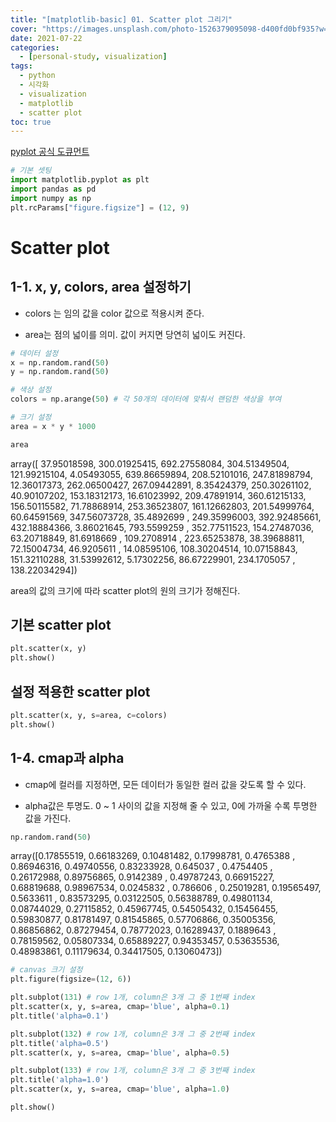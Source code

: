 ```yaml
---
title: "[matplotlib-basic] 01. Scatter plot 그리기"
cover: "https://images.unsplash.com/photo-1526379095098-d400fd0bf935?w=1920&h=1080&fit=crop"
date: 2021-07-22
categories:
  - [personal-study, visualization]
tags:
  - python
  - 시각화
  - visualization
  - matplotlib
  - scatter plot
toc: true
---
```


[pyplot 공식 도큐먼트](https://matplotlib.org/api/_as_gen/matplotlib.pyplot.plot.html#matplotlib.pyplot.plot)

```python
# 기본 셋팅
import matplotlib.pyplot as plt
import pandas as pd
import numpy as np
plt.rcParams["figure.figsize"] = (12, 9)
```

# Scatter plot

## 1-1. x, y, colors, area 설정하기

* colors 는 임의 값을 color 값으로 적용시켜 준다.

* area는 점의 넓이를 의미. 값이 커지면 당연히 넓이도 커진다.

```python
# 데이터 설정
x = np.random.rand(50)
y = np.random.rand(50)

# 색상 설정
colors = np.arange(50) # 각 50개의 데이터에 맞춰서 랜덤한 색상을 부여

# 크기 설정
area = x * y * 1000
```

```python
area
```


array([ 37.95018598, 300.01925415, 692.27558084, 304.51349504,
       121.99215104,   4.05493055, 639.86659894, 208.52101016,
       247.81898794,  12.36017373, 262.06500427, 267.09442891,
         8.35424379, 250.30261102,  40.90107202, 153.18312173,
        16.61023992, 209.47891914, 360.61215133, 156.50115582,
        71.78868914, 253.36523807, 161.12662803, 201.54999764,
        60.64591569, 347.56073728,  35.4892699 , 249.35996003,
       392.92485661, 432.18884366,   3.86021645, 793.5599259 ,
       352.77511523, 154.27487036,  63.20718849,  81.6918669 ,
       109.2708914 , 223.65253878,  38.39688811,  72.15004734,
        46.9205611 ,  14.08595106, 108.30204514,  10.07158843,
       151.32110288,  31.53992612,   5.17302256,  86.67229901,
       234.1705057 , 138.22034294])

area의 값의 크기에 따라 scatter plot의 원의 크기가 정해진다.

## 기본 scatter plot

```python
plt.scatter(x, y)
plt.show()
```



## 설정 적용한 scatter plot

```python
plt.scatter(x, y, s=area, c=colors)
plt.show()
```



## 1-4. cmap과 alpha

* cmap에 컬러를 지정하면, 모든 데이터가 동일한 컬러 값을 갖도록 할 수 있다.

* alpha값은 투명도. 0 ~ 1 사이의 값을 지정해 줄 수 있고, 0에 가까울 수록 투명한 값을 가진다.

```python
np.random.rand(50)
```


array([0.17855519, 0.66183269, 0.10481482, 0.17998781, 0.4765388 ,
       0.86946316, 0.49740556, 0.83233928, 0.645037  , 0.4754405 ,
       0.26172988, 0.89756865, 0.9142389 , 0.49787243, 0.66915227,
       0.68819688, 0.98967534, 0.0245832 , 0.786606  , 0.25019281,
       0.19565497, 0.5633611 , 0.83573295, 0.03122505, 0.56388789,
       0.49801134, 0.08744029, 0.27115852, 0.45967745, 0.54505432,
       0.15456455, 0.59830877, 0.81781497, 0.81545865, 0.57706866,
       0.35005356, 0.86856862, 0.87279454, 0.78772023, 0.16289437,
       0.1889643 , 0.78159562, 0.05807334, 0.65889227, 0.94353457,
       0.53635536, 0.48983861, 0.11179634, 0.34417505, 0.13060473])


```python
# canvas 크기 설정
plt.figure(figsize=(12, 6))

plt.subplot(131) # row 1개, column은 3개 그 중 1번째 index
plt.scatter(x, y, s=area, cmap='blue', alpha=0.1)
plt.title('alpha=0.1')

plt.subplot(132) # row 1개, column은 3개 그 중 2번째 index
plt.title('alpha=0.5')
plt.scatter(x, y, s=area, cmap='blue', alpha=0.5)

plt.subplot(133) # row 1개, column은 3개 그 중 3번째 index
plt.title('alpha=1.0')
plt.scatter(x, y, s=area, cmap='blue', alpha=1.0)

plt.show()
```


